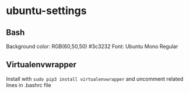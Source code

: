 # ubuntu-settings

## Bash
Background color: RGB(60,50,50) #3c3232
Font: Ubuntu Mono Regular

## Virtualenvwrapper
Install with `sudo pip3 install virtualenvwrapper`
and uncomment related lines in .bashrc file
